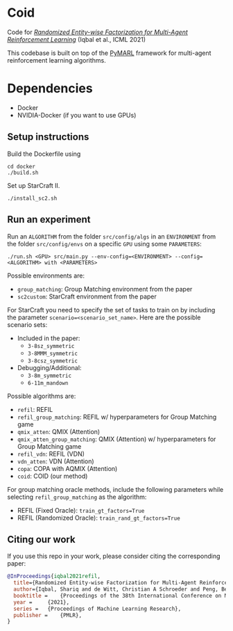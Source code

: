 # Coid
Code for [*Randomized Entity-wise Factorization for Multi-Agent Reinforcement Learning*](https://arxiv.org/abs/2006.04222) (Iqbal et al., ICML 2021)

This codebase is built on top of the [PyMARL](https://github.com/oxwhirl/pymarl) framework for multi-agent reinforcement learning algorithms.

# Dependencies
- Docker
- NVIDIA-Docker (if you want to use GPUs)

## Setup instructions

Build the Dockerfile using 
```shell
cd docker
./build.sh
```

Set up StarCraft II.

```shell
./install_sc2.sh
```

## Run an experiment 

Run an `ALGORITHM` from the folder `src/config/algs`
in an `ENVIRONMENT` from the folder `src/config/envs`
on a specific `GPU` using some `PARAMETERS`:
```shell
./run.sh <GPU> src/main.py --env-config=<ENVIRONMENT> --config=<ALGORITHM> with <PARAMETERS>
```

Possible environments are:
- `group_matching`: Group Matching environment from the paper
- `sc2custom`: StarCraft environment from the paper

For StarCraft you need to specify the set of tasks to train on by including the parameter `scenario=<scenario_set_name>`.
Here are the possible scenario sets:

- Included in the paper:
    - `3-8sz_symmetric`
    - `3-8MMM_symmetric`
    - `3-8csz_symmetric`
- Debugging/Additional:
    - `3-8m_symmetric`
    - `6-11m_mandown`

Possible algorithms are:
- `refil`: REFIL 
- `refil_group_matching`: REFIL w/ hyperparameters for Group Matching game
- `qmix_atten`: QMIX (Attention)
- `qmix_atten_group_matching`: QMIX (Attention) w/ hyperparameters for Group Matching game
- `refil_vdn`: REFIL (VDN)
- `vdn_atten`: VDN (Attention)
- `copa`: COPA with AQMIX (Attention)
- `coid`: COID (our method)

For group matching oracle methods, include the following parameters while selecting `refil_group_matching` as the algorithm:
- REFIL (Fixed Oracle): `train_gt_factors=True`
- REFIL (Randomized Oracle): `train_rand_gt_factors=True`

## Citing our work

If you use this repo in your work, please consider citing the corresponding paper:

```bibtex
@InProceedings{iqbal2021refil,
  title={Randomized Entity-wise Factorization for Multi-Agent Reinforcement Learning},
  author={Iqbal, Shariq and de Witt, Christian A Schroeder and Peng, Bei and B{\"o}hmer, Wendelin and Whiteson, Shimon and Sha, Fei},
  booktitle =    {Proceedings of the 38th International Conference on Machine Learning},
  year =     {2021},
  series =   {Proceedings of Machine Learning Research},
  publisher =    {PMLR},
}
```
